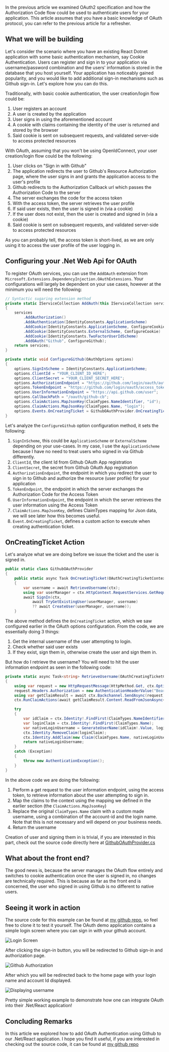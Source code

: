 In the previous article we examined OAuth2 specification and how the Authorization Code flow could be used to authenticate users for your application. This article assumes that you have a basic knowledge of OAuth protocol, you can refer to the previous article for a refresher.

## What we will be building

Let's consider the scenario where you have an existing React Dotnet application with some basic authentication mechanism, say Cookie Authentication. Users can register and sign in to your application via username/password combination and the users' information is stored in the database that you host yourself. Your application has noticeably gained popularity, and you would like to add additional sign-in mechanisms such as Github sign-in. Let's explore how you can do this.

Traditionally, with basic cookie authentication, the user creation/login flow could be:

1. User registers an account
2. A user is created by the application
3. User signs in using the aforementioned account
4. A cookie with claims containing the identity of the user is returned and stored by the browser
5. Said cookie is sent on subsequent requests, and validated server-side to access protected resources

With OAuth, assuming that you won't be using OpenIdConnect, your user creation/login flow could be the following:

1. User clicks on "Sign in with Github"
2. The application redirects the user to Github's Resource Authorization page, where the user signs in and grants the application access to the user's profile
3. Github redirects to the Authorization Callback url which passes the Authorization Code to the server
4. The server exchanges the code for the access token
5. With the access token, the server retrieves the user profile
6. If said user exists, then the user is signed in (via a cookie)
7. If the user does not exist, then the user is created and signed in (via a cookie)
8. Said cookie is sent on subsequent requests, and validated server-side to access protected resources

As you can probably tell, the access token is short-lived, as we are only using it to access the user profile of the user logging in.

## Configuring your .Net Web Api for OAuth

To register OAuth services, you can use the `AddOAuth` extension from `Microsoft.Extensions.DependencyInjection.OAuthExtensions`. Your configurations will largely be dependent on your use cases, however at the minimum you will need the following:

```cs
// Syntactic sugaring extension method
private static IServiceCollection AddAuth(this IServiceCollection services)
{
    services
        .AddAuthorization()
        .AddAuthentication(IdentityConstants.ApplicationScheme)
        .AddCookie(IdentityConstants.ApplicationScheme, ConfigureCookie)
        .AddCookie(IdentityConstants.ExternalScheme, ConfigureCookie)
        .AddCookie(IdentityConstants.TwoFactorUserIdScheme)
        .AddOAuth("Github", ConfigureGithub);
    return services;
}

private static void ConfigureGithub(OAuthOptions options)
{
    options.SignInScheme = IdentityConstants.ApplicationScheme;
    options.ClientId = "YOUR_CLIENT_ID_HERE";
    options.ClientSecret = "YOUR_CLIENT_SECRET_HERE";
    options.AuthorizationEndpoint = "https://github.com/login/oauth/authorize";
    options.TokenEndpoint = "https://github.com/login/oauth/access_token";
    options.UserInformationEndpoint = "https://api.github.com/user";
    options.CallbackPath = "/oauth/github-cb";
    options.ClaimActions.MapJsonKey(ClaimTypes.NameIdentifier, "id");
    options.ClaimActions.MapJsonKey(ClaimTypes.Name, "login");
    options.Events.OnCreatingTicket = GithubOAuthProvider.OnCreatingTicket;
}
```

Let's analyze the `ConfigureGithub` option configuration method, it sets the following:

1. `SignInScheme`, this could be `ApplicationScheme` or `ExternalScheme` depending on your use-cases. In my case, I use the `ApplicationScheme` because I have no need to treat users who signed in via Github differently.
2. `ClientId`, the client Id from Github OAuth App registration
3. `ClientSecret`, the secret from Github OAuth App registration
4. `AuthorizationEndpoint`, the endpoint in which you redirect the user to sign in to Github and authorize the resource (user profile) for your application
5. `TokenEndpoint`, the endpoint in which the server exchanges the Authorization Code for the Access Token
6. `UserInformationEndpoint`, the endpoint in which the server retrieves the user information using the Access Token
7. `ClaimActions.MapJsonKey`, defines ClaimTypes mapping for Json data, we will see later how this becomes useful.
8. `Event.OnCreatingTicket`, defines a custom action to execute when creating authentication ticket.

## OnCreatingTicket Action

Let's analyze what we are doing before we issue the ticket and the user is signed in.

```cs
public static class GithubOAuthProvider
{
    public static async Task OnCreatingTicket(OAuthCreatingTicketContext ctx)
    {
        var username = await RetrieveUsername(ctx);
        using var userManager = ctx.HttpContext.RequestServices.GetRequiredService<UserManager<User>>();
        await SignIn(ctx, 
            await TryGetExistingUser(userManager, username) 
            ?? await CreateUser(userManager, username));
    }
```

The above method defines the `OnCreatingTicket` action, which we saw configured earlier in the OAuth options configuration. From the code, we are essentially doing 3 things:

1. Get the internal username of the user attempting to login.
2. Check whether said user exists
3. If they exist, sign them in, otherwise create the user and sign them in.

But how do I retrieve the username? You will need to hit the user information endpoint as seen in the following code:

```cs
private static async Task<string> RetrieveUsername(OAuthCreatingTicketContext ctx)
{
    using var request = new HttpRequestMessage(HttpMethod.Get, ctx.Options.UserInformationEndpoint);
    request.Headers.Authorization = new AuthenticationHeaderValue("Bearer", ctx.AccessToken);
    using var getClaimResult = await ctx.Backchannel.SendAsync(request);
    ctx.RunClaimActions(await getClaimResult.Content.ReadFromJsonAsync<JsonElement>());

    try
    {
        var idClaim = ctx.Identity!.FindFirst(ClaimTypes.NameIdentifier);
        var loginClaim = ctx.Identity!.FindFirst(ClaimTypes.Name);
        var nativeLoginUsername = GenerateUserName(idClaim!.Value, loginClaim!.Value);
        ctx.Identity.RemoveClaim(loginClaim);
        ctx.Identity.AddClaim(new Claim(ClaimTypes.Name, nativeLoginUsername));
        return nativeLoginUsername;
    }
    catch (Exception)
    {
        throw new AuthenticationException();
    }
}
```

In the above code we are doing the following:

1. Perform a get request to the user information endpoint, using the access token, to retrieve information about the user attempting to sign in.
2. Map the claims to the context using the mapping we defined in the earlier section (the `ClaimActions.MapJsonKey`)
3. Replace the original `ClaimTypes.Name` claim with a custom made username, using a combination of the account-id and the login name. Note that this is not necessary and will depend on your business needs.
4. Return the username

Creation of user and signing them in is trivial, if you are interested in this part, check out the source code directly here at [GithubOAuthProvider.cs](https://github.com/eamsdev/OAuthTutorial/blob/6f6e72d86224ccda5dd492d894caeafd2028390b/server/OAuthDemo/Web/OAuthProvider/GithubOAuthProvider.cs)

## What about the front end?

The good news is, because the server manages the OAuth flow entirely and switches to cookie authentication once the user is signed in, no changes are technically required. This is because as far as the front end is concerned, the user who signed in using Github is no different to native users.

## Seeing it work in action

The source code for this example can be found at [my github repo](https://github.com/eamsdev/OAuthTutorial), so feel free to clone it to test it yourself. The OAuth demo application contains a simple login screen where you can sign in with your github account.

![Login Screen](/post-img/oauth-react-dotnet-0.webp)

After clicking the sign-in button, you will be redirected to Github sign-in and authorization page.

![Github Authorization](/post-img/oauth-react-dotnet-1.webp)

After which you will be redirected back to the home page with your login name and account Id displayed.

![Displaying username](/post-img/oauth-react-dotnet-2.webp)

Pretty simple working example to demonstrate how one can integrate OAuth into their .Net/React application!

## Concluding Remarks

In this article we explored how to add OAuth Authentication using Github to our .Net/React application. I hope you find it useful, if you are interested in checking out the source code, it can be found at [my github repo](https://github.com/eamsdev/OAuthTutorial)